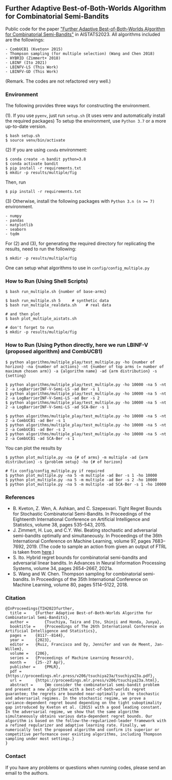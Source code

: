 ## Further Adaptive Best-of-Both-Worlds Algorithm for Combinatorial Semi-Bandits
Public code for the paper
["Further Adaptive Best-of-Both-Worlds Algorithm for Combinatorial Semi-Bandits"](https://proceedings.mlr.press/v206/tsuchiya23a.html) in AISTATS2023.
All algorithms included are the followings:
```
- CombUCB1 (Kveton+ 2015)
- Thompson sampling (for multiple selection) (Wang and Chen 2018)
- HYBRID (Zimmert+ 2018)
- LBINF (Ito 2021)
- LBINFV-LS (This Work)
- LBINFV-GD (This Work)
```
(Remark. The codes are not refactored very well.)

### Environment
The following provides three ways for constructing the environment.

(1). If you use `pyenv`, just run `setup.sh` (it uses venv and automatically install the required packages) 
To setup the environment, use `Python 3.7` or a more up-to-date version.
```
$ bash setup.sh
$ source venv/bin/activate
```

(2) If you are using `conda` environment:
``` 
$ conda create -n bandit python=3.8
$ conda activate bandit
$ pip install -r requirements.txt
$ mkdir -p results/multiple/fig
```

Then, run
```
$ pip install -r requirements.txt 
```

(3) Otherwise, install the following packages with `Python 3.n (n >= 7)` environment.
```
- numpy
- pandas
- matplotlib
- seaborn
- tqdm
```

For (2) and (3), for generating the required directory for replicating the results, need to run the following:

```
$ mkdir -p results/multiple/fig
```

One can setup what algorithms to use in `config/config_multiple.py`


### How to Run (Using Shell Scripts)
```
$ bash run_multiple.sh {number of base-arms}

$ bash run_multiple.sh 5     # synthetic data
$ bash run_multiple_realdata.sh    # real data

# and then plot 
$ bash plot_multiple_aistats.sh

# don't forget to run
$ mkdir -p results/multiple/fig
```

### How to Run (Using Python directly, here we run LBINF-V (proposed algorithm) and CombUCB1)
```
$ python algorithms/multiple_play/test_multiple.py -ho {number of horizon} -na {number of actions} -nt {number of top arms (= number of maximum chosen arm)} -a {algorithm name} -ad {arm distribution} -s {setting} 

$ python algorithms/multiple_play/test_multiple.py -ho 10000 -na 5 -nt 2 -a LogBarrierINF-V-Semi-LS -ad Ber -s 1 
$ python algorithms/multiple_play/test_multiple.py -ho 10000 -na 5 -nt 2 -a LogBarrierINF-V-Semi-LS -ad Ber -s 2 
$ python algorithms/multiple_play/test_multiple.py -ho 10000 -na 5 -nt 2 -a LogBarrierINF-V-Semi-LS -ad SCA-Ber -s 1  

$ python algorithms/multiple_play/test_multiple.py -ho 10000 -na 5 -nt 2 -a CombUCB1 -ad Ber -s 1 
$ python algorithms/multiple_play/test_multiple.py -ho 10000 -na 5 -nt 2 -a CombUCB1 -ad Ber -s 2 
$ python algorithms/multiple_play/test_multiple.py -ho 10000 -na 5 -nt 2 -a CombUCB1 -ad SCA-Ber -s 1  
```
You can plot the results by
```
$ python plot_multiple.py -na {# of arms} -m multiple -ad {arm distribution} -s {problem setup} -ho {# of horizon}

# fix config/config_multiple.py if required
$ python plot_multiple.py -na 5 -m multiple -ad Ber -s 1 -ho 10000
$ python plot_multiple.py -na 5 -m multiple -ad Ber -s 2 -ho 10000
$ python plot_multiple.py -na 5 -m multiple -ad SCA-Ber -s 1 -ho 10000

```

### References
- B. Kveton, Z. Wen, A. Ashkan, and C. Szepesvari. Tight Regret Bounds for Stochastic Combinatorial Semi-Bandits. In Proceedings of the Eighteenth International Conference on Artificial Intelligence and Statistics, volume 38, pages 535–543, 2015.
- J. Zimmert, H. Luo, and C.Y. Wei. Beating stochastic and adversarial semi-bandits optimally and simultaneously. In Proceedings of the 36th International Conference on Machine Learning, volume 97, pages 7683–7692, 2019.
  (The code to sample an action from given an output of FTRL is taken from [here](https://github.com/diku-dk/CombSemiBandits).)
- S. Ito. Hybrid regret bounds for combinatorial semi-bandits and adversarial linear bandits. In Advances in Neural Information Processing Systems, volume 34, pages 2654–2667, 2021a.
- S. Wang and W. Chen. Thompson sampling for combinatorial semi-bandits. In Proceedings of the 35th International Conference on Machine Learning, volume 80, pages 5114–5122, 2018.


### Citation
```
@InProceedings{TIH2023further,
  title = 	 {Further Adaptive Best-of-Both-Worlds Algorithm for Combinatorial Semi-Bandits},
  author =       {Tsuchiya, Taira and Ito, Shinji and Honda, Junya},
  booktitle = 	 {Proceedings of The 26th International Conference on Artificial Intelligence and Statistics},
  pages = 	 {8117--8144},
  year = 	 {2023},
  editor = 	 {Ruiz, Francisco and Dy, Jennifer and van de Meent, Jan-Willem},
  volume = 	 {206},
  series = 	 {Proceedings of Machine Learning Research},
  month = 	 {25--27 Apr},
  publisher =    {PMLR},
  pdf = 	 {https://proceedings.mlr.press/v206/tsuchiya23a/tsuchiya23a.pdf},
  url = 	 {https://proceedings.mlr.press/v206/tsuchiya23a.html},
  abstract = 	 {We consider the combinatorial semi-bandit problem and present a new algorithm with a best-of-both-worlds regret guarantee; the regrets are bounded near-optimally in the stochastic and adversarial regimes. In the stochastic regime, we prove a variance-dependent regret bound depending on the tight suboptimality gap introduced by Kveton et al. (2015) with a good leading constant. In the adversarial regime, we show that the same algorithm simultaneously obtains various data-dependent regret bounds. Our algorithm is based on the follow-the-regularized-leader framework with a refined regularizer and adaptive learning rate. Finally, we numerically test the proposed algorithm and confirm its superior or competitive performance over existing algorithms, including Thompson sampling under most settings.}
}
```

### Contact
If you have any problems or questions when running codes, please send an email to the authors.


